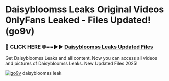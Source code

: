 # Daisybloomss Leaks Original Videos 0nlyFans Leaked - Files Updated! (go9v)

<h3>🔴 CLICK HERE 🌐==►► <a href="https://tinyurl.com/x26r9saj" rel="nofollow">Daisybloomss Leaks Updated Files</a></h3>

Get Daisybloomss Leaks and all content. Now you can access all videos and pictures of Daisybloomss Leaks. New Updated Files 2025!

[![go9v](https://i.imgur.com/LkgZPqh.gif)](https://tinyurl.com/x26r9saj)
daisybloomss leak